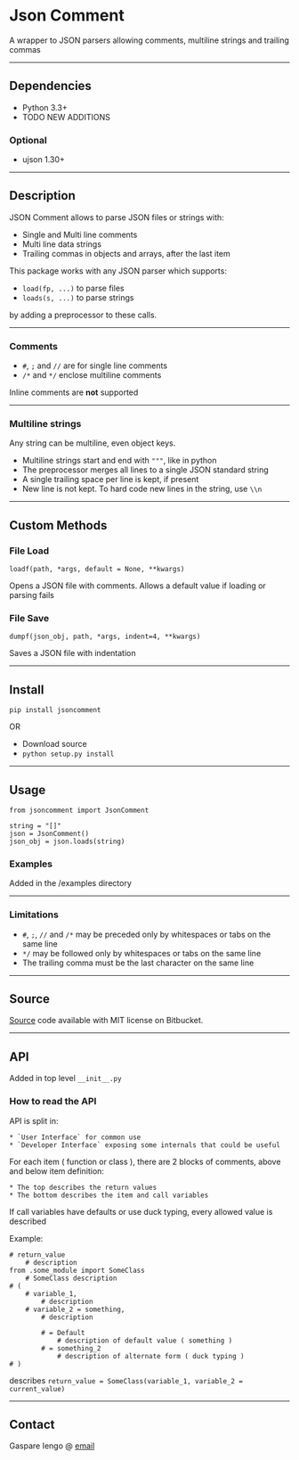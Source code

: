 Json Comment
============

A wrapper to JSON parsers allowing comments, multiline strings and trailing commas

- - -

Dependencies
------------

* Python 3.3+
* TODO NEW ADDITIONS

### Optional

* ujson 1.30+

- - -

Description
-----------

JSON Comment allows to parse JSON files or strings with:

* Single and Multi line comments
* Multi line data strings
* Trailing commas in objects and arrays, after the last item

This package works with any JSON parser which supports:

* `load(fp, ...)` to parse files
* `loads(s, ...)` to parse strings

by adding a preprocessor to these calls.

- - -

### Comments

* `#`, `;` and `//` are for single line comments
* `/*` and `*/` enclose multiline comments

Inline comments are **not** supported

- - -

### Multiline strings

Any string can be multiline, even object keys.

* Multiline strings start and end with `"""`, like in python
* The preprocessor merges all lines to a single JSON standard string
* A single trailing space per line is kept, if present
* New line is not kept. To hard code new lines in the string, use `\\n`

- - -

Custom Methods
--------------

### File Load

`loadf(path, *args, default = None, **kwargs)`

Opens a JSON file with comments. Allows a default value if loading or parsing fails

### File Save

`dumpf(json_obj, path, *args, indent=4, **kwargs)`

Saves a JSON file with indentation

- - -

Install
-------

`pip install jsoncomment`

OR

* Download source
* `python setup.py install`

- - -

Usage
-----

	from jsoncomment import JsonComment

	string = "[]"
	json = JsonComment()
	json_obj = json.loads(string)

### Examples

Added in the /examples directory

- - -

### Limitations

* `#`, `;`, `//` and `/*` may be preceded only by whitespaces or tabs on the same line
* `*/` may be followed only by whitespaces or tabs on the same line
* The trailing comma must be the last character on the same line

- - -

Source
------

[Source](https://bitbucket.org/Dando_Real_ITA/json-comment/src/default)
code available with MIT license on Bitbucket.

- - -

API
---

Added in top level `__init__.py`

### How to read the API

API is split in:

	* `User Interface` for common use
	* `Developer Interface` exposing some internals that could be useful

For each item ( function or class ), there are 2 blocks of comments, above and below item definition:

	* The top describes the return values
	* The bottom describes the item and call variables

If call variables have defaults or use duck typing, every allowed value is described

Example:

	# return_value
		# description
	from .some_module import SomeClass
		# SomeClass description
	# (
		# variable_1,
			# description
		# variable_2 = something,
			# description

			# = Default
				# description of default value ( something )
			# = something_2
				# description of alternate form ( duck typing )
	# )

describes `return_value = SomeClass(variable_1, variable_2 = current_value)`

- - -

Contact
-------

Gaspare Iengo @ [email](mailto:gaspareiengo@gmail.com)
